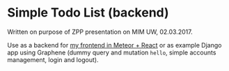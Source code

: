 # Simple Todo List (backend)

Written on purpose of ZPP presentation on MIM UW, 02.03.2017. 

Use as a backend for [my frontend in Meteor + React](https://github.com/wdyzewski/simple_todos_client_react) or as example Django app using Graphene (dummy query and mutation `hello`, simple accounts management, login and logout).
